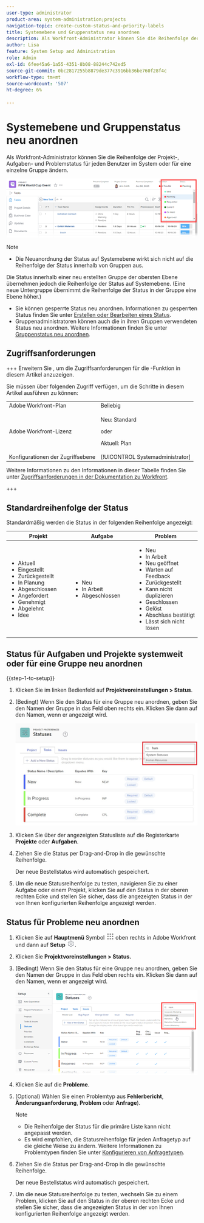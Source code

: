 ```yaml
---
user-type: administrator
product-area: system-administration;projects
navigation-topic: create-custom-status-and-priority-labels
title: Systemebene und Gruppenstatus neu anordnen
description: Als Workfront-Administrator können Sie die Reihenfolge der Projekt-, Aufgaben- und Problemstatus für jeden Benutzer im System oder für eine einzelne Gruppe ändern.
author: Lisa
feature: System Setup and Administration
role: Admin
exl-id: 6fee45a6-1a55-4351-8b08-88244c742ed5
source-git-commit: 0bc2817255b8879de377c3916bb36be760f28f4c
workflow-type: tm+mt
source-wordcount: '507'
ht-degree: 6%

---
```


# Systemebene und Gruppenstatus neu anordnen

Als Workfront-Administrator können Sie die Reihenfolge der Projekt-, Aufgaben- und Problemstatus für jeden Benutzer im System oder für eine einzelne Gruppe ändern.

<!--The system version of this snippet mentions a single group because a sysadmin call also reorder statuses there. Group admin version of this article is still needed.-->

![](assets/statuses.png)

>[!NOTE]
>
>* Die Neuanordnung der Status auf Systemebene wirkt sich nicht auf die Reihenfolge der Status innerhalb von Gruppen aus.
>
>  Die Status innerhalb einer neu erstellten Gruppe der obersten Ebene übernehmen jedoch die Reihenfolge der Status auf Systemebene. (Eine neue Untergruppe übernimmt die Reihenfolge der Status in der Gruppe eine Ebene höher.)
>
>* Sie können gesperrte Status neu anordnen. Informationen zu gesperrten Status finden Sie unter [Erstellen oder Bearbeiten eines Status](../../../administration-and-setup/customize-workfront/creating-custom-status-and-priority-labels/create-or-edit-a-status.md).
>* Gruppenadministratoren können auch die in ihren Gruppen verwendeten Status neu anordnen. Weitere Informationen finden Sie unter [Gruppenstatus neu anordnen](../../../administration-and-setup/manage-groups/manage-group-statuses/reorder-group-statuses-from-groups-area.md).
>

## Zugriffsanforderungen

+++ Erweitern Sie , um die Zugriffsanforderungen für die -Funktion in diesem Artikel anzuzeigen.

Sie müssen über folgenden Zugriff verfügen, um die Schritte in diesem Artikel ausführen zu können:

<table style="table-layout:auto"> 
 <col> 
 <col> 
 <tbody> 
  <tr> 
   <td role="rowheader">Adobe Workfront-Plan</td> 
   <td>Beliebig</td> 
  </tr> 
  <tr> 
   <td role="rowheader">Adobe Workfront-Lizenz</td> 
   <td>
     <p>Neu: Standard</p>
     <p>oder</p>
     <p>Aktuell: Plan</p>
   </td> 
  </tr> 
  <tr> 
   <td role="rowheader">Konfigurationen der Zugriffsebene</td> 
   <td>[!UICONTROL Systemadministrator]</td>
  </tr> 
 </tbody> 
</table>

Weitere Informationen zu den Informationen in dieser Tabelle finden Sie unter [Zugriffsanforderungen in der Dokumentation zu Workfront](/help/quicksilver/administration-and-setup/add-users/access-levels-and-object-permissions/access-level-requirements-in-documentation.md).

+++

## Standardreihenfolge der Status

Standardmäßig werden die Status in der folgenden Reihenfolge angezeigt:

<table style="table-layout:auto"> 
 <col> 
 <col> 
 <col> 
 <thead> 
  <tr> 
   <th width="33.33%">Projekt</th> 
   <th width="33.33%">Aufgabe</th> 
   <th width="33.33%">Problem</th> 
  </tr> 
 </thead> 
 <tbody> 
  <tr> 
   <td> 
    <ul> 
     <li>Aktuell</li> 
     <li>Eingestellt</li> 
     <li> Zurückgestellt </li> 
     <li> In Planung </li> 
     <li> Abgeschlossen </li> 
     <li> Angefordert </li> 
     <li> Genehmigt </li> 
     <li> Abgelehnt </li> 
     <li> Idee </li> 
    </ul> </td> 
   <td> 
    <ul> 
     <li>Neu</li> 
     <li>In Arbeit</li> 
     <li>Abgeschlossen</li> 
    </ul> </td> 
   <td> 
    <ul> 
     <li>Neu</li> 
     <li>In Arbeit</li> 
     <li>Neu geöffnet</li> 
     <li>Warten auf Feedback</li> 
     <li>Zurückgestellt</li> 
     <li>Kann nicht duplizieren</li> 
     <li>Geschlossen</li> 
     <li>Gelöst</li> 
     <li>Abschluss bestätigt</li> 
     <li>Lässt sich nicht lösen</li> 
    </ul> </td> 
  </tr> 
 </tbody> 
</table>

## Status für Aufgaben und Projekte systemweit oder für eine Gruppe neu anordnen

{{step-1-to-setup}}

1. Klicken Sie im linken Bedienfeld auf **Projektvoreinstellungen > Status**.
1. (Bedingt) Wenn Sie den Status für eine Gruppe neu anordnen, geben Sie den Namen der Gruppe in das Feld oben rechts ein. Klicken Sie dann auf den Namen, wenn er angezeigt wird.

   ![](assets/system-statuses-in-upper-rt-corner-group.jpg)

1. Klicken Sie über der angezeigten Statusliste auf die Registerkarte **Projekte** oder **Aufgaben**.

1. Ziehen Sie die Status per Drag-and-Drop in die gewünschte Reihenfolge.

   Der neue Bestellstatus wird automatisch gespeichert.

1. Um die neue Statusreihenfolge zu testen, navigieren Sie zu einer Aufgabe oder einem Projekt, klicken Sie auf den Status in der oberen rechten Ecke und stellen Sie sicher, dass die angezeigten Status in der von Ihnen konfigurierten Reihenfolge angezeigt werden.

## Status für Probleme neu anordnen

1. Klicken Sie auf **Hauptmenü** Symbol ![](assets/main-menu-icon.png) oben rechts in Adobe Workfront und dann auf **Setup** ![](assets/gear-icon-settings.png).

1. Klicken Sie **Projektvoreinstellungen > Status.**
1. (Bedingt) Wenn Sie den Status für eine Gruppe neu anordnen, geben Sie den Namen der Gruppe in das Feld oben rechts ein. Klicken Sie dann auf den Namen, wenn er angezeigt wird.

   ![](assets/issue-statuses-group-name.png)

1. Klicken Sie auf die **Probleme**.
1. (Optional) Wählen Sie einen Problemtyp aus **Fehlerbericht**, **Änderungsanforderung**, **Problem** oder **Anfrage**).

   >[!NOTE]
   >
   >* Die Reihenfolge der Status für die primäre Liste kann nicht angepasst werden.
   >* Es wird empfohlen, die Statusreihenfolge für jeden Anfragetyp auf die gleiche Weise zu ändern. Weitere Informationen zu Problemtypen finden Sie unter [Konfigurieren von Anfragetypen](../../../administration-and-setup/set-up-workfront/configure-system-defaults/configure-request-types.md).

1. Ziehen Sie die Status per Drag-and-Drop in die gewünschte Reihenfolge.

   Der neue Bestellstatus wird automatisch gespeichert.

1. Um die neue Statusreihenfolge zu testen, wechseln Sie zu einem Problem, klicken Sie auf den Status in der oberen rechten Ecke und stellen Sie sicher, dass die angezeigten Status in der von Ihnen konfigurierten Reihenfolge angezeigt werden.
